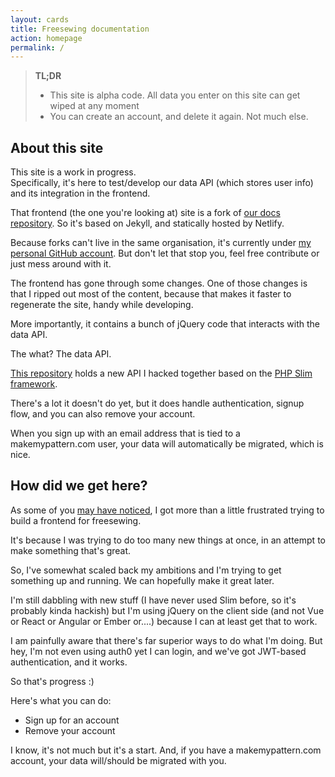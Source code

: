```yaml
---
layout: cards
title: Freesewing documentation
action: homepage
permalink: /
---
```

<div class="container">
<div class="row">
<div class="col-md-6 offset-md-3" markdown="1">

> __TL;DR__ 
> 
> - This site is alpha code. All data you enter on this site can get wiped at any moment
> - You can create an account, and delete it again. Not much else.

## About this site

This site is a work in progress.  
Specifically, it's here to test/develop our data API (which stores user info)
and its integration in the frontend.

That frontend (the one you're looking at) site is a fork of 
[our docs repository](https://github.com/freesewing/docs).
So it's based on Jekyll, and statically hosted by Netlify.

Because forks can't live in the same organisation, it's currently under 
[my personal GitHub account](https://github.com/joostdecock/site).
But don't let that stop you, feel free contribute or just mess around with it.

The frontend has gone through some changes.
One of those changes is that I ripped out most of the content, because that makes it faster to
regenerate the site, handy while developing.

More importantly, it contains a bunch of jQuery code that interacts with the data API.

The what? The data API.

[This repository](https://github.com/freesewing/data) holds a new API I hacked together based on the 
[PHP Slim framework](http://slimframework.com/).

There's a lot it doesn't do yet, but it does handle authentication, signup flow,
and you can also remove your account.

When you sign up with an email address that is tied to a makemypattern.com user,
your data will automatically be migrated, which is nice.

## How did we get here?

As some of you [may have noticed](https://gitter.im/freesewing/freesewing?at=58f8d08b881b89e1016c19c4),
I got more than a little frustrated trying to build a frontend for freesewing.

It's because I was trying to do too many new things at once, in an attempt to make something that's great.

So, I've somewhat scaled back my ambitions and I'm trying to get something up and running. 
We can hopefully make it great later.

I'm still dabbling with new stuff (I have never used Slim before, so it's probably kinda hackish)
but I'm using jQuery on the client side (and not Vue or React or Angular or Ember or....) because
I can at least get that to work.

I am painfully aware that there's far superior ways to do what I'm doing. 
But hey, I'm not even using auth0 yet I can login, and we've got JWT-based authentication, and it works.
 

So that's progress :)

Here's what you can do:

  - Sign up for an account
  - Remove your account

I know, it's not much but it's a start. And, if you have a makemypattern.com account, your data will/should be migrated with you.


</div>
</div>
</div> <!-- .container -->
